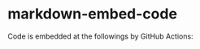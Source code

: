 # markdown-embed-code

Code is embedded at the followings by GitHub Actions:

```python:tests/src/sample.py

```
